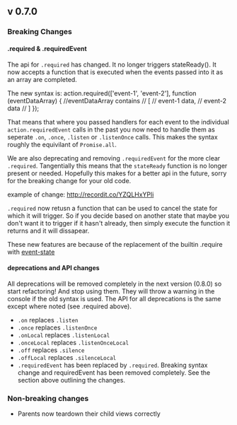 ## v 0.7.0

### Breaking Changes

#### .required & .requiredEvent
The api for `.required` has changed. It no longer triggers stateReady(). It now accepts a function that is executed when the events passed into it as an array are completed.

The new syntax is:
	action.required(['event-1', 'event-2'], function (eventDataArray) {
		//eventDataArray contains
		// [
		//		event-1 data,
		//		event-2 data
		// ]
	});

That means that where you passed handlers for each event to the individual `action.requiredEvent` calls in the past you now need to handle them as seperate `.on`, `.once`, `.listen` or `.listenOnce` calls. This makes the syntax roughly the equivilant of `Promise.all`. 

We are also deprecating and removing `.requiredEvent` for the more clear `.required`. Tangentially this means that the `stateReady` function is no longer present or needed. Hopefully this makes for a better api in the future, sorry for the breaking change for your old code.

example of change: http://recordit.co/YZQLHxYPli

`.required` now retusn a function that can be used to cancel the state for which it will trigger. So if you decide based on another state that maybe you don't want it to trigger if it hasn't already, then simply execute the function it returns and it will dissapear.

These new features are because of the replacement of the builtin .require with [event-state](https://github.com/ansble/event-state)

#### deprecations and API changes
All deprecations will be removed completely in the next version (0.8.0) so start refactoring! And stop using them. They will throw a warning in the console if the old syntax is used. The API for all deprecations is the same except where noted (see .required above).

- `.on` replaces `.listen`
- `.once` replaces `.listenOnce`
- `.onLocal` replaces `.listenLocal`
- `.onceLocal` replaces `.listenOnceLocal`
- `.off` replaces `.silence`
- `.offLocal` replaces `.silenceLocal`
- `.requiredEvent` has been replaced by `.required`. Breaking syntax change and requiredEvent has been removed completely. See the section above outlining the changes.

### Non-breaking changes

- Parents now teardown their child views correctly

